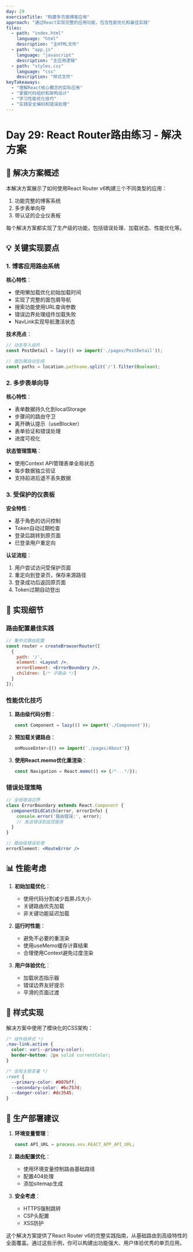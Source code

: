 ```yaml
---
day: 29
exerciseTitle: "构建多页面博客应用"
approach: "通过React实现完整的应用功能，包含性能优化和最佳实践"
files:
  - path: "index.html"
    language: "html"
    description: "主HTML文件"
  - path: "app.js"
    language: "javascript"
    description: "主应用逻辑"
  - path: "styles.css"
    language: "css"
    description: "样式文件"
keyTakeaways:
  - "理解React核心概念的实际应用"
  - "掌握代码组织和架构设计"
  - "学习性能优化技巧"
  - "实践安全编码和错误处理"
---
```

# Day 29: React Router路由练习 - 解决方案

## 🎯 解决方案概述

本解决方案展示了如何使用React Router v6构建三个不同类型的应用：
1. 功能完整的博客系统
2. 多步表单向导
3. 带认证的企业仪表板

每个解决方案都实现了生产级的功能，包括错误处理、加载状态、性能优化等。

## 💡 关键实现要点

### 1. 博客应用路由系统

**核心特性**：
- 使用懒加载优化初始加载时间
- 实现了完整的面包屑导航
- 搜索功能使用URL查询参数
- 错误边界处理组件加载失败
- NavLink实现导航激活状态

**技术亮点**：
```jsx
// 动态导入组件
const PostDetail = lazy(() => import('./pages/PostDetail'));

// 面包屑自动生成
const paths = location.pathname.split('/').filter(Boolean);
```

### 2. 多步表单向导

**核心特性**：
- 表单数据持久化到localStorage
- 步骤间的路由守卫
- 离开确认提示（useBlocker）
- 表单验证和错误处理
- 进度可视化

**状态管理策略**：
- 使用Context API管理表单全局状态
- 每步数据独立验证
- 支持前进后退不丢失数据

### 3. 受保护的仪表板

**安全特性**：
- 基于角色的访问控制
- Token自动过期检查
- 登录后跳转到原页面
- 已登录用户重定向

**认证流程**：
1. 用户尝试访问受保护页面
2. 重定向到登录页，保存来源路径
3. 登录成功后返回原页面
4. Token过期自动登出

## 🔧 实现细节

### 路由配置最佳实践

```jsx
// 集中式路由配置
const router = createBrowserRouter([
  {
    path: '/',
    element: <Layout />,
    errorElement: <ErrorBoundary />,
    children: [/* 子路由 */]
  }
]);
```

### 性能优化技巧

1. **路由级代码分割**：
   ```jsx
   const Component = lazy(() => import('./Component'));
   ```

2. **预加载关键路由**：
   ```jsx
   onMouseEnter={() => import('./pages/About')}
   ```

3. **使用React.memo优化重渲染**：
   ```jsx
   const Navigation = React.memo(() => {/*...*/});
   ```

### 错误处理策略

```jsx
// 全局错误边界
class ErrorBoundary extends React.Component {
  componentDidCatch(error, errorInfo) {
    console.error('路由错误:', error);
    // 发送错误到监控服务
  }
}

// 路由级错误处理
errorElement: <RouteError />
```

## 📊 性能考虑

1. **初始加载优化**：
   - 使用代码分割减少首屏JS大小
   - 关键路由优先加载
   - 非关键功能延迟加载

2. **运行时性能**：
   - 避免不必要的重渲染
   - 使用useMemo缓存计算结果
   - 合理使用Context避免过度渲染

3. **用户体验优化**：
   - 加载状态指示器
   - 错误边界友好提示
   - 平滑的页面过渡

## 🎨 样式实现

解决方案中使用了模块化的CSS架构：

```css
/* 组件级样式 */
.nav-link.active {
  color: var(--primary-color);
  border-bottom: 2px solid currentColor;
}

/* 全局主题变量 */
:root {
  --primary-color: #007bff;
  --secondary-color: #6c757d;
  --danger-color: #dc3545;
}
```

## 🚀 生产部署建议

1. **环境变量管理**：
   ```javascript
   const API_URL = process.env.REACT_APP_API_URL;
   ```

2. **路由配置优化**：
   - 使用环境变量控制路由基础路径
   - 配置404处理
   - 添加sitemap生成

3. **安全考虑**：
   - HTTPS强制跳转
   - CSP头配置
   - XSS防护

这个解决方案提供了React Router v6的完整实践指南，从基础路由到高级特性的全面覆盖。通过这些示例，你可以构建出功能强大、用户体验优秀的单页应用。
